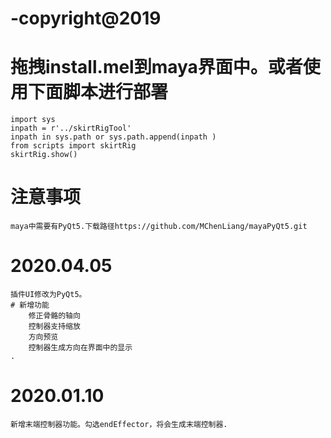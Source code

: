# -copyright@2019

# 拖拽install.mel到maya界面中。或者使用下面脚本进行部署

    import sys
    inpath = r'../skirtRigTool'
    inpath in sys.path or sys.path.append(inpath )
    from scripts import skirtRig
    skirtRig.show()

# 注意事项
    maya中需要有PyQt5.下载路径https://github.com/MChenLiang/mayaPyQt5.git
    
# 2020.04.05
    插件UI修改为PyQt5。
    # 新增功能
        修正骨骼的轴向
        控制器支持缩放
        方向预览
        控制器生成方向在界面中的显示
    .

# 2020.01.10
    新增末端控制器功能。勾选endEffector，将会生成末端控制器.
